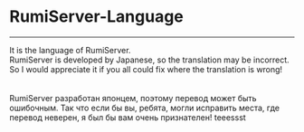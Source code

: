# RumiServer-Language
___
It is the language of RumiServer.
<BR>
RumiServer is developed by Japanese, so the translation may be incorrect.<BR>
So I would appreciate it if you all could fix where the translation is wrong!<BR>
<BR><BR>
RumiServer разработан японцем, поэтому перевод может быть ошибочным.
Так что если бы вы, ребята, могли исправить места, где перевод неверен, я был бы вам очень признателен!
teeessst
